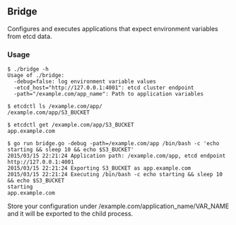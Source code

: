 ## Bridge

Configures and executes applications that expect environment variables from etcd data. 

### Usage

```
$ ./bridge -h
Usage of ./bridge:
  -debug=false: log environment variable values
  -etcd_host="http://127.0.0.1:4001": etcd cluster endpoint
  -path="/example.com/app_name": Path to application variables

$ etcdctl ls /example.com/app/
/example.com/app/S3_BUCKET

$ etcdctl get /example.com/app/S3_BUCKET
app.example.com

$ go run bridge.go -debug -path=/example.com/app /bin/bash -c 'echo starting && sleep 10 && echo $S3_BUCKET'
2015/03/15 22:21:24 Application path: /example.com/app, etcd endpoint http://127.0.0.1:4001
2015/03/15 22:21:24 Exporting S3_BUCKET as app.example.com
2015/03/15 22:21:24 Executing /bin/bash -c echo starting && sleep 10 && echo $S3_BUCKET
starting
app.example.com
```

Store your configuration under /example.com/application_name/VAR_NAME and it will be exported to the child process.
